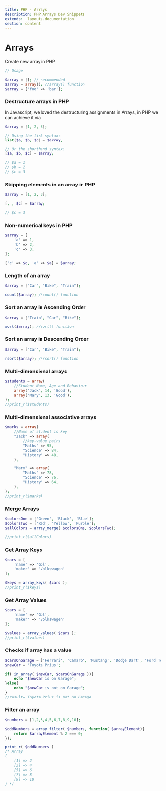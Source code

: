 ```yaml
---
title: PHP - Arrays
description: PHP Arrays Dev Snippets
extends: _layouts.documentation
section: content
---
```


# Arrays

Create new array in PHP

```php
// Usage

$array = []; // recommended
$array = array(); //array() function
$array = ['foo' => 'bar']; 
```

### Destructure arrays in PHP

In Javascript, we loved the destructuring assignments in Arrays, in PHP we can achieve it via
```php
$array = [1, 2, 3]; 

// Using the list syntax:
list($a, $b, $c) = $array;

// Or the shorthand syntax:
[$a, $b, $c] = $array;

// $a = 1
// $b = 2
// $c = 3
```

### Skipping elements in an array in PHP
```php
$array = [1, 2, 3]; 

[, , $c] = $array;

// $c = 3
```

### Non-numerical keys in PHP

```php
$array = [
    'a' => 1,
    'b' => 2,
    'c' => 3,
];

['c' => $c, 'a' => $a] = $array;

```

### Length of an array
```php
$array = ["Car", "Bike", "Train"];

count($array); //count() function

```

### Sort an array in Ascending Order
```php
$array = ["Train", "Car", "Bike"];

sort($array); //sort() function

```

### Sort an array in Descending Order
```php
$array = ["Car", "Bike", "Train"];

rsort($array); //rsort() function
```

### Multi-dimensional arrays
```php
$students = array(
	//Student Name, Age and Behaviour
	array('Jack', 14, 'Good'),
	array('Mary', 13, 'Good'),
);
//print_r($students)
```

### Multi-dimensional associative arrays
```php
$marks = array(
	//Name of student is key
	"Jack" => array(
		//key-value pairs
		"Maths" => 95,
		"Science" => 84,
		"History" => 48,
	),

	"Mary" => array(
		"Maths" => 78,
		"Science" => 76,
		"History" => 64,
	),
);
//print_r($marks)
```


### Merge Arrays
```php
$colorsOne = ['Green', 'Black', 'Blue'];
$colorsTwo = ['Red', 'Yellow', 'Purple'];
$allColors = array_merge( $colorsOne, $colorsTwo);

//print_r($allColors)
```

### Get Array Keys
```php
$cars = [
    'name' => 'Gol',
    'maker' => 'Volkswagen'
];

$keys = array_keys( $cars );
//print_r($keys)
```

### Get Array Values
```php
$cars = [
    'name' => 'Gol',
    'maker' => 'Volkswagen'
];

$values = array_values( $cars );
//print_r($values)
```

### Checks if array has a value
```php
$carsOnGarage = ['Ferrari', 'Camaro', 'Mustang', 'Dodge Dart', 'Ford Torino Cobra'];
$newCar = 'Toyota Prius';

if( in_array( $newCar, $carsOnGarage )){
    echo "$newCar is on Garage";
}else{
    echo "$newCar is not on Garage";
}
//result= Toyota Prius is not on Garage
```


### Filter an array
```php
$numbers = [1,2,3,4,5,6,7,8,9,10];

$oddNumbers = array_filter( $numbers, function( $arrayElement){
    return $arrayElement % 2 === 0;
});

print_r( $oddNumbers )
/* Array
(
    [1] => 2
    [3] => 4
    [5] => 6
    [7] => 8
    [9] => 10
) */
```